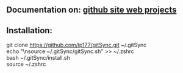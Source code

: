 

## Documentation on: [github site web projects](http://lp177.github.io/gitSync)


## Installation:

git clone https://github.com/lp177/gitSync.git ~/.gitSync  
echo "\nsource ~/.gitSync/gitSync.sh" >> ~/.zshrc  
bash ~/.gitSync/install.sh  
source ~/.zshrc  
  
  
